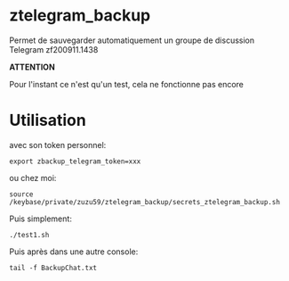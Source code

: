 # ztelegram_backup
Permet de sauvegarder automatiquement un groupe de discussion Telegram
zf200911.1438

**ATTENTION**

Pour l'instant ce n'est qu'un test, cela ne fonctionne pas encore

# Utilisation

avec son token personnel:
```
export zbackup_telegram_token=xxx
```

ou chez moi:
```
source /keybase/private/zuzu59/ztelegram_backup/secrets_ztelegram_backup.sh
```

Puis simplement:
```
./test1.sh
```

Puis après dans une autre console:
```
tail -f BackupChat.txt
```





